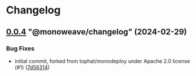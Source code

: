 # Changelog

<!-- MONOWEAVE:BELOW -->

## [0.0.4](https://github.com/monoweave/monoweave/compare/@monoweave/changelog@0.0.3...@monoweave/changelog@0.0.4) "@monoweave/changelog" (2024-02-29)<a name="0.0.4"></a>

### Bug Fixes

* initial commit, forked from tophat/monodeploy under Apache 2.0 license (#1) ([7d56314](https://github.com/monoweave/monoweave/commits/7d56314))


